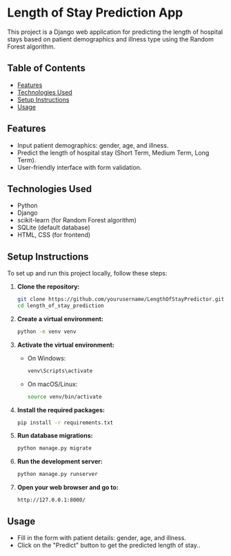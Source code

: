 # Length of Stay Prediction App

This project is a Django web application for predicting the length of hospital stays based on patient demographics and illness type using the Random Forest algorithm.

## Table of Contents

- [Features](#features)
- [Technologies Used](#technologies-used)
- [Setup Instructions](#setup-instructions)
- [Usage](#usage)

## Features

- Input patient demographics: gender, age, and illness.
- Predict the length of hospital stay (Short Term, Medium Term, Long Term).
- User-friendly interface with form validation.

## Technologies Used

- Python
- Django
- scikit-learn (for Random Forest algorithm)
- SQLite (default database)
- HTML, CSS (for frontend)

## Setup Instructions

To set up and run this project locally, follow these steps:

1. **Clone the repository:**

   ```bash
   git clone https://github.com/yourusername/LengthOfStayPredictor.git
   cd length_of_stay_prediction
   ```

2. **Create a virtual environment:**

   ```bash
   python -m venv venv
   ```

3. **Activate the virtual environment:**

   - On Windows:

     ```bash
     venv\Scripts\activate
     ```

   - On macOS/Linux:

     ```bash
     source venv/bin/activate
     ```

4. **Install the required packages:**

   ```bash
   pip install -r requirements.txt
   ```

5. **Run database migrations:**

   ```bash
   python manage.py migrate
   ```

6. **Run the development server:**

   ```bash
   python manage.py runserver
   ```

7. **Open your web browser and go to:**

   ```
   http://127.0.0.1:8000/
   ```

## Usage

- Fill in the form with patient details: gender, age, and illness.
- Click on the "Predict" button to get the predicted length of stay..

